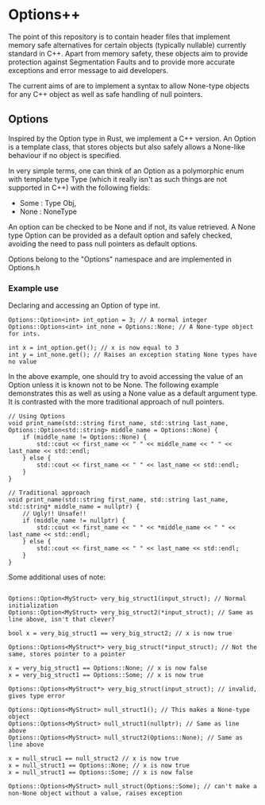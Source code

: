 # Options++

The point of this repository is to contain header files that implement memory safe alternatives
for certain objects (typically nullable) currently standard in C++. Apart from memory safety, these objects aim to provide protection against Segmentation Faults and to provide more accurate exceptions and error message to aid developers.

The current aims of are to implement a syntax to allow None-type objects for any C++ object as well as safe handling of null pointers. 

## Options

Inspired by the Option type in Rust, we implement a C++ version. An Option is a template class, that stores objects but also safely allows a None-like behaviour if no object is specified.

In very simple terms, one can think of an Option as a polymorphic enum with template type Type (which it really isn't as such things are not supported in C++) with the following fields:

 * Some : Type Obj,
 * None : NoneType

An option can be checked to be None and if not, its value retrieved. A None type Option can be provided as a default option and safely checked, avoiding the need to pass null pointers as default options.

Options belong to the "Options" namespace and are implemented in Options.h

### Example use
Declaring and accessing an Option of type int.

```
Options::Option<int> int_option = 3; // A normal integer
Options::Options<int> int_none = Options::None; // A None-type object for ints.

int x = int_option.get(); // x is now equal to 3
int y = int_none.get(); // Raises an exception stating None types have no value

```

In the above example, one should try to avoid accessing the value of an Option unless it is known not to be None. The following example demonstrates this as well as using a None value as a default argument type. It is contrasted with the more traditional approach of null pointers.

```
// Using Options
void print_name(std::string first_name, std::string last_name, Options::Option<std::string> middle_name = Options::None) {
	if (middle_name != Options::None) {
		std::cout << first_name << " " << middle_name << " " << last_name << std::endl;
	} else {
		std::cout << first_name << " " << last_name << std::endl;
	}
}

// Traditional approach
void print_name(std::string first_name, std::string last_name, std::string* middle_name = nullptr) {	
	// Ugly!! Unsafe!!
	if (middle_name != nullptr) {
		std::cout << first_name << " " << *middle_name << " " << last_name << std::endl;
	} else {
		std::cout << first_name << " " << last_name << std::endl;
	}
}
```

Some additional uses of note:

```

Options::Option<MyStruct> very_big_struct1(input_struct); // Normal initialization
Options::Option<MyStruct> very_big_struct2(*input_struct); // Same as line above, isn't that clever?

bool x = very_big_struct1 == very_big_struct2; // x is now true

Options::Options<MyStruct*> very_big_struct(*input_struct); // Not the same, stores pointer to a pointer

x = very_big_struct1 == Options::None; // x is now false
x = very_big_struct1 == Options::Some; // x is now true

Options::Options<MyStruct*> very_big_struct(input_struct); // invalid, gives type error

Options::Options<MyStruct> null_struct1(); // This makes a None-type object
Options::Options<MyStruct> null_struct1(nullptr); // Same as line above
Options::Options<MyStruct> null_struct2(Options::None); // Same as line above

x = null_struc1 == null_struct2 // x is now true
x = null_struct1 == Options::None; // x is now true
x = null_struct1 == Options::Some; // x is now false

Options::Options<MyStruct> null_struct(Options::Some); // can't make a non-None object without a value, raises exception

```
